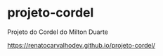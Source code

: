 # projeto-cordel
Projeto do Cordel do Milton Duarte

https://renatocarvalhodev.github.io/projeto-cordel/
